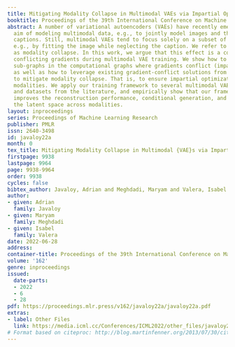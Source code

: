 ```yaml
---
title: Mitigating Modality Collapse in Multimodal VAEs via Impartial Optimization
booktitle: Proceedings of the 39th International Conference on Machine Learning
abstract: A number of variational autoencoders (VAEs) have recently emerged with the
  aim of modeling multimodal data, e.g., to jointly model images and their corresponding
  captions. Still, multimodal VAEs tend to focus solely on a subset of the modalities,
  e.g., by fitting the image while neglecting the caption. We refer to this limitation
  as modality collapse. In this work, we argue that this effect is a consequence of
  conflicting gradients during multimodal VAE training. We show how to detect the
  sub-graphs in the computational graphs where gradients conflict (impartiality blocks),
  as well as how to leverage existing gradient-conflict solutions from multitask learning
  to mitigate modality collapse. That is, to ensure impartial optimization across
  modalities. We apply our training framework to several multimodal VAE models, losses
  and datasets from the literature, and empirically show that our framework significantly
  improves the reconstruction performance, conditional generation, and coherence of
  the latent space across modalities.
layout: inproceedings
series: Proceedings of Machine Learning Research
publisher: PMLR
issn: 2640-3498
id: javaloy22a
month: 0
tex_title: Mitigating Modality Collapse in Multimodal {VAE}s via Impartial Optimization
firstpage: 9938
lastpage: 9964
page: 9938-9964
order: 9938
cycles: false
bibtex_author: Javaloy, Adrian and Meghdadi, Maryam and Valera, Isabel
author:
- given: Adrian
  family: Javaloy
- given: Maryam
  family: Meghdadi
- given: Isabel
  family: Valera
date: 2022-06-28
address:
container-title: Proceedings of the 39th International Conference on Machine Learning
volume: '162'
genre: inproceedings
issued:
  date-parts:
  - 2022
  - 6
  - 28
pdf: https://proceedings.mlr.press/v162/javaloy22a/javaloy22a.pdf
extras:
- label: Other Files
  link: https://media.icml.cc/Conferences/ICML2022/other_files/javaloy22a-supp.zip
# Format based on citeproc: http://blog.martinfenner.org/2013/07/30/citeproc-yaml-for-bibliographies/
---
```

